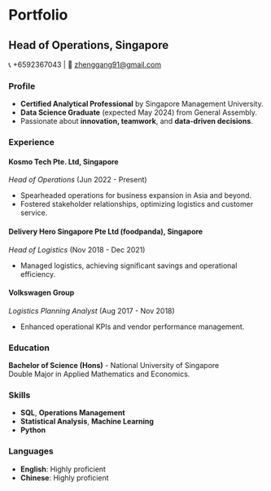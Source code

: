 # Portfolio

## Head of Operations, Singapore

📞 +6592367043 | 📧 zhenggang91@gmail.com

### Profile
- **Certified Analytical Professional** by Singapore Management University.
- **Data Science Graduate** (expected May 2024) from General Assembly.
- Passionate about **innovation, teamwork**, and **data-driven decisions**.

### Experience

#### Kosmo Tech Pte. Ltd, Singapore
*Head of Operations* (Jun 2022 - Present)
- Spearheaded operations for business expansion in Asia and beyond.
- Fostered stakeholder relationships, optimizing logistics and customer service.

#### Delivery Hero Singapore Pte Ltd (foodpanda), Singapore
*Head of Logistics* (Nov 2018 - Dec 2021)
- Managed logistics, achieving significant savings and operational efficiency.

#### Volkswagen Group
*Logistics Planning Analyst* (Aug 2017 - Nov 2018)
- Enhanced operational KPIs and vendor performance management.

### Education

**Bachelor of Science (Hons)** - National University of Singapore  
Double Major in Applied Mathematics and Economics.

### Skills

- **SQL**, **Operations Management**
- **Statistical Analysis**, **Machine Learning**
- **Python**

### Languages

- **English**: Highly proficient
- **Chinese**: Highly proficient
